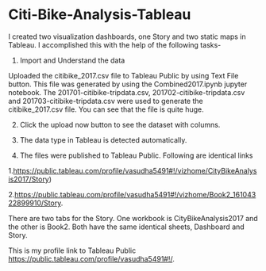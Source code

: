 # Citi-Bike-Analysis-Tableau
I created two visualization dashboards, one Story and two static maps in Tableau. 
I accomplished this with the help of the following tasks-

1) Import and Understand the data

Uploaded the citibike_2017.csv file to Tableau Public by using Text File button.
This file was generated by using the Combined2017.ipynb jupyter notebook. 
The 201701-citibike-tripdata.csv, 201702-citibike-tripdata.csv and 
201703-citibike-tripdata.csv were used to generate the citibike_2017.csv file. 
You can see that the file is quite huge.

2) Click the upload now button to see the dataset with columns.

3) The data type in Tableau is detected automatically.

4) The files were published to Tableau Public.
Following are identical links 

1.https://public.tableau.com/profile/vasudha5491#!/vizhome/CityBikeAnalysis2017/Story)

2.https://public.tableau.com/profile/vasudha5491#!/vizhome/Book2_16104322899910/Story.

There are two tabs for the Story. One workbook is CityBikeAnalysis2017 and the other is Book2.
Both have the same identical sheets, Dashboard and Story.

This is my profile link to Tableau Public 
https://public.tableau.com/profile/vasudha5491#!/.
